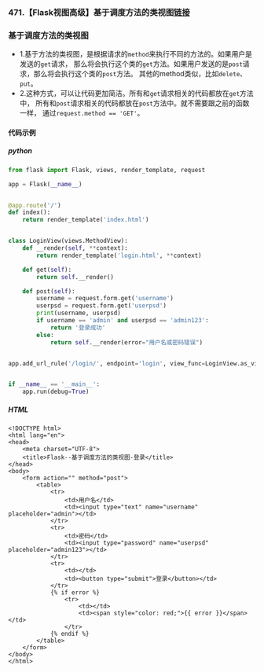 ### 471.【Flask视图高级】基于调度方法的类视图[链接](http://wangkaixiang.cn/python-flask/di-wu-zhang-ff1a-shi-tu-gao-ji/di-yi-jie-ff1a-lei-shi-tu.html)

### 基于调度方法的类视图

* 1.基于方法的类视图，是根据请求的`method`来执行不同的方法的。如果用户是发送的`get`请求，
那么将会执行这个类的`get`方法。如果用户发送的是`post`请求，那么将会执行这个类的`post`方法。
其他的method类似，比如`delete`、`put`。
* 2.这种方式，可以让代码更加简洁。所有和`get`请求相关的代码都放在`get`方法中，
所有和`post`请求相关的代码都放在`post`方法中。就不需要跟之前的函数一样，
通过`request.method == 'GET'`。

#### 代码示例

##### python
```python
from flask import Flask, views, render_template, request

app = Flask(__name__)


@app.route('/')
def index():
    return render_template('index.html')


class LoginView(views.MethodView):
    def __render(self, **context):
        return render_template('login.html', **context)

    def get(self):
        return self.__render()

    def post(self):
        username = request.form.get('username')
        userpsd = request.form.get('userpsd')
        print(username, userpsd)
        if username == 'admin' and userpsd == 'admin123':
            return '登录成功'
        else:
            return self.__render(error="用户名或密码错误")


app.add_url_rule('/login/', endpoint='login', view_func=LoginView.as_view('login'))


if __name__ == '__main__':
    app.run(debug=True)
```

##### HTML
```jinja2
<!DOCTYPE html>
<html lang="en">
<head>
    <meta charset="UTF-8">
    <title>Flask--基于调度方法的类视图-登录</title>
</head>
<body>
    <form action="" method="post">
        <table>
            <tr>
                <td>用户名</td>
                <td><input type="text" name="username" placeholder="admin"></td>
            </tr>
            <tr>
                <td>密码</td>
                <td><input type="password" name="userpsd" placeholder="admin123"></td>
            </tr>
            <tr>
                <td></td>
                <td><button type="submit">登录</button></td>
            </tr>
            {% if error %}
                <tr>
                    <td></td>
                    <td><span style="color: red;">{{ error }}</span></td>
                </tr>
            {% endif %} 
        </table>
    </form>
</body>
</html>
```